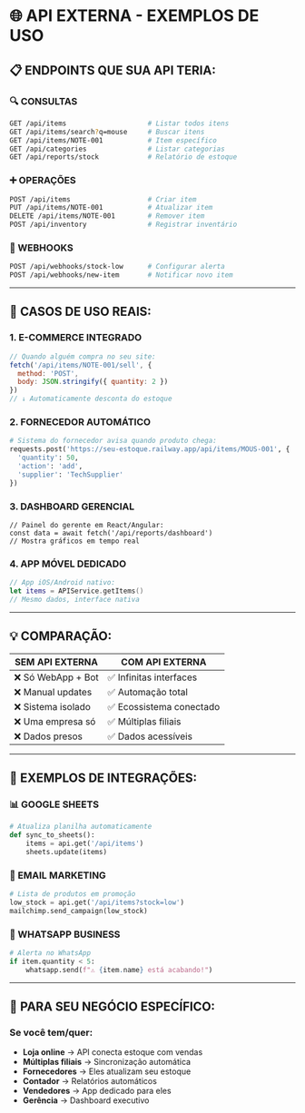 # 🌐 API EXTERNA - EXEMPLOS DE USO

## 📋 **ENDPOINTS QUE SUA API TERIA:**

### **🔍 CONSULTAS**
```bash
GET /api/items                    # Listar todos itens
GET /api/items/search?q=mouse     # Buscar itens
GET /api/items/NOTE-001           # Item específico
GET /api/categories               # Listar categorias
GET /api/reports/stock            # Relatório de estoque
```

### **➕ OPERAÇÕES**
```bash
POST /api/items                   # Criar item
PUT /api/items/NOTE-001           # Atualizar item
DELETE /api/items/NOTE-001        # Remover item
POST /api/inventory               # Registrar inventário
```

### **🔔 WEBHOOKS**
```bash
POST /api/webhooks/stock-low      # Configurar alerta
POST /api/webhooks/new-item       # Notificar novo item
```

---

## 🎯 **CASOS DE USO REAIS:**

### **1. E-COMMERCE INTEGRADO**
```javascript
// Quando alguém compra no seu site:
fetch('/api/items/NOTE-001/sell', {
  method: 'POST',
  body: JSON.stringify({ quantity: 2 })
})
// ↓ Automaticamente desconta do estoque
```

### **2. FORNECEDOR AUTOMÁTICO**
```python
# Sistema do fornecedor avisa quando produto chega:
requests.post('https://seu-estoque.railway.app/api/items/MOUS-001', {
  'quantity': 50,
  'action': 'add',
  'supplier': 'TechSupplier'
})
```

### **3. DASHBOARD GERENCIAL**
```react
// Painel do gerente em React/Angular:
const data = await fetch('/api/reports/dashboard')
// Mostra gráficos em tempo real
```

### **4. APP MÓVEL DEDICADO**
```swift
// App iOS/Android nativo:
let items = APIService.getItems()
// Mesmo dados, interface nativa
```

---

## 💡 **COMPARAÇÃO:**

| **SEM API EXTERNA** | **COM API EXTERNA** |
|---------------------|---------------------|
| ❌ Só WebApp + Bot | ✅ Infinitas interfaces |
| ❌ Manual updates | ✅ Automação total |
| ❌ Sistema isolado | ✅ Ecossistema conectado |
| ❌ Uma empresa só | ✅ Múltiplas filiais |
| ❌ Dados presos | ✅ Dados acessíveis |

---

## 🚀 **EXEMPLOS DE INTEGRAÇÕES:**

### **📊 GOOGLE SHEETS**
```python
# Atualiza planilha automaticamente
def sync_to_sheets():
    items = api.get('/api/items')
    sheets.update(items)
```

### **📧 EMAIL MARKETING**
```python
# Lista de produtos em promoção
low_stock = api.get('/api/items?stock=low')
mailchimp.send_campaign(low_stock)
```

### **📱 WHATSAPP BUSINESS**
```python
# Alerta no WhatsApp
if item.quantity < 5:
    whatsapp.send(f"⚠️ {item.name} está acabando!")
```

---

## 🎯 **PARA SEU NEGÓCIO ESPECÍFICO:**

### **Se você tem/quer:**
- **Loja online** → API conecta estoque com vendas
- **Múltiplas filiais** → Sincronização automática
- **Fornecedores** → Eles atualizam seu estoque
- **Contador** → Relatórios automáticos
- **Vendedores** → App dedicado para eles
- **Gerência** → Dashboard executivo
